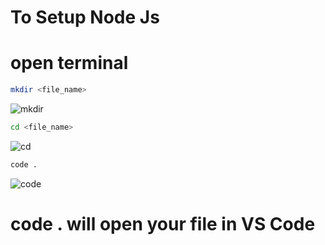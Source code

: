<h1>To Setup Node Js </h1>

<h1>open terminal</h1>

```bash
mkdir <file_name>
```

![mkdir](https://github.com/user-attachments/assets/f0fa2995-20ed-474a-a435-d84a505a723b)

```bash
cd <file_name>
```

![cd](https://github.com/user-attachments/assets/d180d613-f13e-406e-9ffd-aeee0a6ae172)


```bash
code .
```

![code](https://github.com/user-attachments/assets/6210ccc3-395c-4c37-95f2-de2729fb7715)


<h1>code . will open your file in VS Code</h1>

